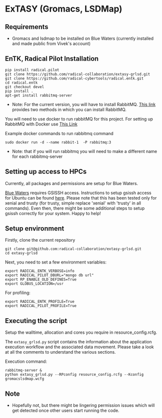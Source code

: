 # ExTASY (Gromacs, LSDMap)
 

## Requirements

* Gromacs and lsdmap to be installed on Blue Waters (currently installed
and made public from Vivek's account)

## EnTK, Radical Pilot Installation

```
pip install radical.pilot
git clone https://github.com/radical-collaboration/extasy-grlsd.git
git clone https://github.com/radical-cybertools/radical.entk.git
cd radical.entk
git checkout devel
pip install .
apt-get install rabbitmq-server

```
* Note: For the current version, you will have to install RabbitMQ. 
[This link](http://radicalentk-06.readthedocs.io/en/arch-v0.6/install.html) provides two methods in which
you can install RabbitMQ.

You will need to use docker to run rabbitMQ for this project.
For setting up RabbitMQ with Docker use [This Link](http://radicalentk-06.readthedocs.io/en/arch-v0.6/install.html)

Example docker commands to run rabbitmq command 

```
sudo docker run -d --name rabbit-1  -P rabbitmq:3
```
* Note: that if you will run rabbitmq you will need to make a different name for each rabbitmq-server 

## Setting up access to HPCs

Currently, all packages and permissions are setup for Blue Waters.

[Blue Waters](https://bluewaters.ncsa.illinois.edu/user-guide)
requires GSISSH access. Instructions to setup gsissh access for Ubuntu can be 
found [here](https://github.com/vivek-bala/docs/blob/master/misc/gsissh_setup_stampede_ubuntu_xenial.sh/).
Please note that this has been tested only for xenial and trusty (for trusty, 
simple replace 'xenial' with 'trusty' in all commands). Even then, there might 
be some additional steps to setup gsissh correctly for your system. Happy to 
help!


## Setup environment

Firstly, clone the current repository

```
git clone git@github.com:radical-collaboration/extasy-grlsd.git
cd extasy-grlsd
```

Next, you need to set a few environment variables:
```
export RADICAL_ENTK_VERBOSE=info
export RADICAL_PILOT_DBURL="mongo db url"
export RP_ENABLE_OLD_DEFINES=True
export GLOBUS_LOCATION=/usr
```
For profiling:
```
export RADICAL_ENTK_PROFILE=True
export RADICAL_PILOT_PROFILE=True
```

## Executing the script

Setup the walltime, allocation and cores you require in resource_config.rcfg.


The ```extasy_grlsd.py``` script contains the information about the application 
execution workflow and the associated data movement. Please take a look at all 
the comments to understand the various sections.

Execution command: 

```
rabbitmq-server &
python extasy_grlsd.py --RPconfig resource_config.rcfg --Kconfig gromacslsdmap.wcfg
```


## Note

* Hopefully not, but there might be lingering permission issues which will get 
detected once other users start running the code.
